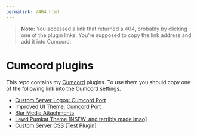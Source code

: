 ```yaml
---
permalink: /404.html
---
```

> **Note:** You accessed a link that returned a 404, probably by clicking one of the plugin links. You're supposed to copy the link address and add it into Cumcord.

# Cumcord plugins

This repo contains my [Cumcord](https://github.com/Cumcord/Cumcord/) plugins. To use them you should copy one of the following link into the Cumcord settings.

- [Custom Server Logos: Cumcord Port](https://kckarnige.is-a.dev/cumcord-plugins/serverlogos)
- [Improved UI Theme: Cumcord Port](https://kckarnige.is-a.dev/cumcord-plugins/improvedui)
- [Blur Media Attachments](https://kckarnige.is-a.dev/cumcord-plugins/blur-media)
- [Lewd Pumkat Theme [NSFW, and terribly made lmao]](https://kckarnige.is-a.dev/cumcord-plugins/kck-pumkat)
- [Custom Server CSS [Test Plugin]](https://kckarnige.is-a.dev/cumcord-plugins/servercss-concept)
